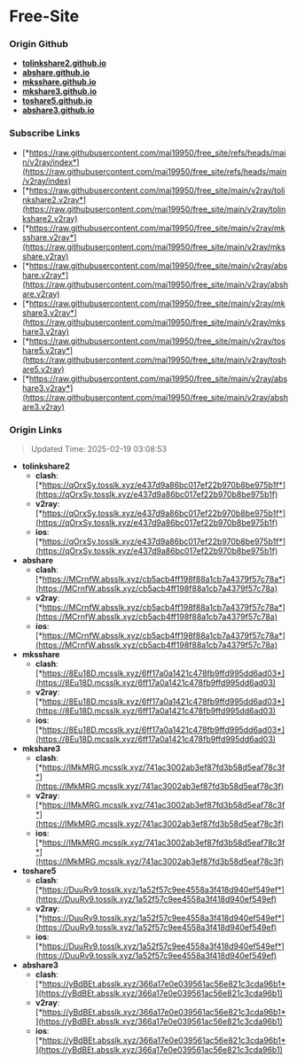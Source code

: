 # Free-Site

### Origin Github

- [**tolinkshare2.github.io**](https://github.com/tolinkshare2/tolinkshare2.github.io)
- [**abshare.github.io**](https://github.com/abshare/abshare.github.io)
- [**mksshare.github.io**](https://github.com/mksshare/mksshare.github.io)
- [**mkshare3.github.io**](https://github.com/mkshare3/mkshare3.github.io)
- [**toshare5.github.io**](https://github.com/toshare5/toshare5.github.io)
- [**abshare3.github.io**](https://github.com/abshare3/abshare3.github.io)

### Subscribe Links

- [*https://raw.githubusercontent.com/mai19950/free_site/refs/heads/main/v2ray/index*](https://raw.githubusercontent.com/mai19950/free_site/refs/heads/main/v2ray/index)
- [*https://raw.githubusercontent.com/mai19950/free_site/main/v2ray/tolinkshare2.v2ray*](https://raw.githubusercontent.com/mai19950/free_site/main/v2ray/tolinkshare2.v2ray)
- [*https://raw.githubusercontent.com/mai19950/free_site/main/v2ray/mksshare.v2ray*](https://raw.githubusercontent.com/mai19950/free_site/main/v2ray/mksshare.v2ray)
- [*https://raw.githubusercontent.com/mai19950/free_site/main/v2ray/abshare.v2ray*](https://raw.githubusercontent.com/mai19950/free_site/main/v2ray/abshare.v2ray)
- [*https://raw.githubusercontent.com/mai19950/free_site/main/v2ray/mkshare3.v2ray*](https://raw.githubusercontent.com/mai19950/free_site/main/v2ray/mkshare3.v2ray)
- [*https://raw.githubusercontent.com/mai19950/free_site/main/v2ray/toshare5.v2ray*](https://raw.githubusercontent.com/mai19950/free_site/main/v2ray/toshare5.v2ray)
- [*https://raw.githubusercontent.com/mai19950/free_site/main/v2ray/abshare3.v2ray*](https://raw.githubusercontent.com/mai19950/free_site/main/v2ray/abshare3.v2ray)

### Origin Links

> Updated Time: 2025-02-19 03:08:53

- **tolinkshare2**
  - **clash**: [*https://qOrxSy.tosslk.xyz/e437d9a86bc017ef22b970b8be975b1f*](https://qOrxSy.tosslk.xyz/e437d9a86bc017ef22b970b8be975b1f)
  - **v2ray**: [*https://qOrxSy.tosslk.xyz/e437d9a86bc017ef22b970b8be975b1f*](https://qOrxSy.tosslk.xyz/e437d9a86bc017ef22b970b8be975b1f)
  - **ios**: [*https://qOrxSy.tosslk.xyz/e437d9a86bc017ef22b970b8be975b1f*](https://qOrxSy.tosslk.xyz/e437d9a86bc017ef22b970b8be975b1f)
- **abshare**
  - **clash**: [*https://MCrnfW.absslk.xyz/cb5acb4ff198f88a1cb7a4379f57c78a*](https://MCrnfW.absslk.xyz/cb5acb4ff198f88a1cb7a4379f57c78a)
  - **v2ray**: [*https://MCrnfW.absslk.xyz/cb5acb4ff198f88a1cb7a4379f57c78a*](https://MCrnfW.absslk.xyz/cb5acb4ff198f88a1cb7a4379f57c78a)
  - **ios**: [*https://MCrnfW.absslk.xyz/cb5acb4ff198f88a1cb7a4379f57c78a*](https://MCrnfW.absslk.xyz/cb5acb4ff198f88a1cb7a4379f57c78a)
- **mksshare**
  - **clash**: [*https://8Eu18D.mcsslk.xyz/6ff17a0a1421c478fb9ffd995dd6ad03*](https://8Eu18D.mcsslk.xyz/6ff17a0a1421c478fb9ffd995dd6ad03)
  - **v2ray**: [*https://8Eu18D.mcsslk.xyz/6ff17a0a1421c478fb9ffd995dd6ad03*](https://8Eu18D.mcsslk.xyz/6ff17a0a1421c478fb9ffd995dd6ad03)
  - **ios**: [*https://8Eu18D.mcsslk.xyz/6ff17a0a1421c478fb9ffd995dd6ad03*](https://8Eu18D.mcsslk.xyz/6ff17a0a1421c478fb9ffd995dd6ad03)
- **mkshare3**
  - **clash**: [*https://IMkMRG.mcsslk.xyz/741ac3002ab3ef87fd3b58d5eaf78c3f*](https://IMkMRG.mcsslk.xyz/741ac3002ab3ef87fd3b58d5eaf78c3f)
  - **v2ray**: [*https://IMkMRG.mcsslk.xyz/741ac3002ab3ef87fd3b58d5eaf78c3f*](https://IMkMRG.mcsslk.xyz/741ac3002ab3ef87fd3b58d5eaf78c3f)
  - **ios**: [*https://IMkMRG.mcsslk.xyz/741ac3002ab3ef87fd3b58d5eaf78c3f*](https://IMkMRG.mcsslk.xyz/741ac3002ab3ef87fd3b58d5eaf78c3f)
- **toshare5**
  - **clash**: [*https://DuuRv9.tosslk.xyz/1a52f57c9ee4558a3f418d940ef549ef*](https://DuuRv9.tosslk.xyz/1a52f57c9ee4558a3f418d940ef549ef)
  - **v2ray**: [*https://DuuRv9.tosslk.xyz/1a52f57c9ee4558a3f418d940ef549ef*](https://DuuRv9.tosslk.xyz/1a52f57c9ee4558a3f418d940ef549ef)
  - **ios**: [*https://DuuRv9.tosslk.xyz/1a52f57c9ee4558a3f418d940ef549ef*](https://DuuRv9.tosslk.xyz/1a52f57c9ee4558a3f418d940ef549ef)
- **abshare3**
  - **clash**: [*https://yBdBEt.absslk.xyz/366a17e0e039561ac56e821c3cda96b1*](https://yBdBEt.absslk.xyz/366a17e0e039561ac56e821c3cda96b1)
  - **v2ray**: [*https://yBdBEt.absslk.xyz/366a17e0e039561ac56e821c3cda96b1*](https://yBdBEt.absslk.xyz/366a17e0e039561ac56e821c3cda96b1)
  - **ios**: [*https://yBdBEt.absslk.xyz/366a17e0e039561ac56e821c3cda96b1*](https://yBdBEt.absslk.xyz/366a17e0e039561ac56e821c3cda96b1)
